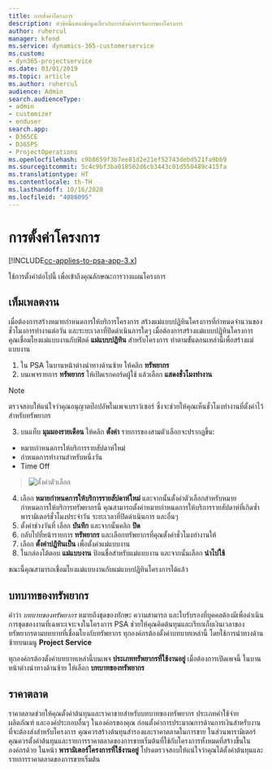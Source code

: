```yaml
---
title: การตั้งค่าโครงการ
description: หัวข้อนี้แสดงข้อมูลเกี่ยวกับการตั้งค่าการจัดการของโครงการ
author: ruhercul
manager: kfend
ms.service: dynamics-365-customerservice
ms.custom:
- dyn365-projectservice
ms.date: 03/01/2019
ms.topic: article
ms.author: ruhercul
audience: Admin
search.audienceType:
- admin
- customizer
- enduser
search.app:
- D365CE
- D365PS
- ProjectOperations
ms.openlocfilehash: c9b8659f3b7ee81d2e21ef52743debd521fa9bb9
ms.sourcegitcommit: 5c4c9bf3ba018562d6cb3443c01d550489c415fa
ms.translationtype: HT
ms.contentlocale: th-TH
ms.lasthandoff: 10/16/2020
ms.locfileid: "4086095"
---
```

# <a name="project-settings"></a>การตั้งค่าโครงการ

[!INCLUDE[cc-applies-to-psa-app-3.x](../includes/cc-applies-to-psa-app-3x.md)]

ใช้การตั้งค่าต่อไปนี้ เพื่อเข้าถึงคุณลักษณะการวางแผนโครงการ

## <a name="work-template"></a>เท็มเพลตงาน

เมื่อต้องการสร้างหมายกำหนดการให้บริการโครงการ สร้างแม่แบบปฏิทินโครงการที่กำหนดจำนวนของชั่วโมงการทำงานต่อวัน และระยะเวลาที่ปิดดำเนินการใดๆ เมื่อต้องการสร้างแม่แบบปฏิทินโครงการ คุณเชื่อมโยงแม่แบบงานกับฟิลด์ **แม่แบบปฏิทิน** สำหรับโครงการ ทำตามขั้นตอนเหล่านี้เพื่อสร้างแม่แบบงาน

1. ใน PSA ในบานหน้าต่างนำทางด้านซ้าย ให้คลิก **ทรัพยากร** 
2. บนเพจรายการ **ทรัพยากร** ให้เปิดเรกคอร์ดผู้ใช้ แล้วเลือก **แสดงชั่วโมงทำงาน**

  > [!NOTE]
  > ตรวจสอบให้แน่ใจว่าคุณอนุญาตป๊อปอัพในเพจเบราว์เซอร์ ซึ่งจะช่วยให้คุณเห็นชั่วโมงทำงานที่ตั้งค่าไว้สำหรับทรัพยากร
  
3. บนแท็บ **มุมมองรายเดือน** ให้คลิก **ตั้งค่า** รายการของสามตัวเลือกจะปรากฏขึ้น: 

  - หมายกำหนดการให้บริการรายสัปดาห์ใหม่
  - กำหนดการทำงานสำหรับหนึ่งวัน
  - Time Off

> ![ตั้งค่าตัวเลือก](media/project-13.png)

4. เลือก **หมายกำหนดการให้บริการรายสัปดาห์ใหม่** และจากนั้นตั้งค่าตัวเลือกสำหรับหมายกำหนดการให้บริการทรัพยากรนี้ คุณสามารถตั้งค่าหมายกำหนดการให้บริการรายสัปดาห์ที่เกิดซ้ำ พารามิเตอร์ชั่วโมงประจำวัน ระยะเวลาที่ปิดดำเนินการ และอื่นๆ
5. ตั้งค่าช่วงวันที่ เลือก **บันทึก** และจากนั้นคลิก **ปิด** 
6. กลับไปที่หน้ารายการ **ทรัพยากร** และเลือกทรัพยากรที่คุณตั้งค่าชั่วโมงทำงานให้ 
7. เลือก **ตั้งค่าปฏิทินเป็น** เพื่อตั้งค่าแม่แบบงาน 
8. ในกล่องโต้ตอบ **แม่แบบงาน** ป้อนชื่อสำหรับแม่แบบงาน และจากนั้นเลือก **นำไปใช้** 

ขณะนี้คุณสามารถเชื่อมโยงแม่แบบงานกับแม่แบบปฏิทินโครงการได้แล้ว

## <a name="resource-roles"></a>บทบาทของทรัพยากร

คำว่า *บทบาทของทรัพยากร* หมายถึงชุดของทักษะ ความสามารถ และใบรับรองที่บุคคลต้องมีเพื่อดำเนินการชุดของงานที่เฉพาะเจาะจงในโครงการ PSA ช่วยให้คุณคิดต้นทุนและเรียกเก็บเงินเวลาของทรัพยากรตามบทบาทที่เชื่อมโยงกับทรัพยากร ทุกองค์กรต้องตั้งค่าบทบาทเหล่านี้ โดยใช้การนำทางด้านซ้ายบนเมนู **Project Service**

ทุกองค์กรต้องตั้งค่าบทบาทเหล่านี้บนเพจ **ประเภททรัพยากรที่ใช้งานอยู่** เมื่อต้องการเปิดเพจนี้ ในบานหน้าต่างนำทางด้านซ้าย ให้เลือก **บทบาทของทรัพยากร**

## <a name="price-lists"></a>ราคาตลาด

ราคาตลาดช่วยให้คุณตั้งค่าต้นทุนและราคาขายสำหรับบทบาทของทรัพยากร ประเภทค่าใช้จ่าย ผลิตภัณฑ์ และองค์ประกอบอื่นๆ ในองค์กรของคุณ ก่อนตั้งค่าการประมาณการด้านการเงินสำหรับงานที่จะต้องส่งสำหรับโครงการ คุณควรสร้างต้นทุนสำรองและราคาตลาดในการขาย ในส่วนพารามิเตอร์ คุณควรตั้งค่าต้นทุนและรายการราคาตลาดของการขายเริ่มต้นที่ใช้กับโครงการทั้งหมดที่สร้างขึ้นในองค์กรด้วย ในหน้า **พารามิเตอร์โครงการที่ใช้งานอยู่** โปรดตรวจสอบให้แน่ใจว่าคุณได้ตั้งค่าต้นทุนและรายการราคาตลาดของการขายเริ่มต้น
